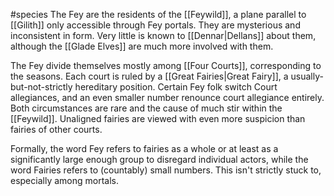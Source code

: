 #species 
The Fey are the residents of the [[Feywild]], a plane parallel to [[Gilith]] only accessible through Fey portals. They are mysterious and inconsistent in form. Very little is known to [[Dennar|Dellans]] about them, although the [[Glade Elves]] are much more involved with them.

The Fey divide themselves mostly among [[Four Courts]], corresponding to the seasons. Each court is ruled by a [[Great Fairies|Great Fairy]], a usually-but-not-strictly hereditary position. Certain Fey folk switch Court allegiances, and an even smaller number renounce court allegiance entirely. Both circumstances are rare and the cause of much stir within the [[Feywild]]. Unaligned fairies are viewed with even more suspicion than fairies of other courts.

Formally, the word Fey refers to fairies as a whole or at least as a significantly large enough group to disregard individual actors, while the word Fairies refers to (countably) small numbers. This isn't strictly stuck to, especially among mortals.